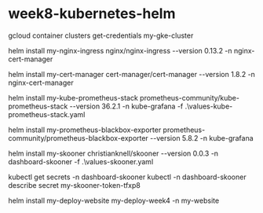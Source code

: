 # week8-kubernetes-helm

gcloud container clusters get-credentials my-gke-cluster

helm install my-nginx-ingress nginx/nginx-ingress --version 0.13.2 -n nginx-cert-manager

helm install my-cert-manager cert-manager/cert-manager --version 1.8.2 -n nginx-cert-manager

helm install my-kube-prometheus-stack prometheus-community/kube-prometheus-stack --version 36.2.1 -n kube-grafana -f .\values-kube-prometheus-stack.yaml

helm install my-prometheus-blackbox-exporter prometheus-community/prometheus-blackbox-exporter --version 5.8.2 -n kube-grafana

helm install my-skooner christianknell/skooner --version 0.0.3 -n dashboard-skooner -f .\values-skooner.yaml

kubectl get secrets -n dashboard-skooner
kubectl -n dashboard-skooner describe secret my-skooner-token-tfxp8

helm install my-deploy-website my-deploy-week4 -n my-website